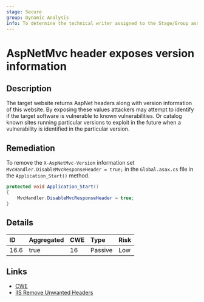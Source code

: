 ```yaml
---
stage: Secure
group: Dynamic Analysis
info: To determine the technical writer assigned to the Stage/Group associated with this page, see https://about.gitlab.com/handbook/product/ux/technical-writing/#assignments
---
```


# AspNetMvc header exposes version information

## Description

The target website returns AspNet headers along with version information of this website. By
exposing these values attackers may attempt to identify if the target software is vulnerable to known
vulnerabilities. Or catalog known sites running particular versions to exploit in the future when a
vulnerability is identified in the particular version.

## Remediation

To remove the `X-AspNetMvc-Version` information set `MvcHandler.DisableMvcResponseHeader = true;` in the
`Global.asax.cs` file in the `Application_Start()` method.

```cs
protected void Application_Start()
{
    MvcHandler.DisableMvcResponseHeader = true;
}
```

## Details

| ID | Aggregated | CWE | Type | Risk |
|:---|:--------|:--------|:--------|:--------|
| 16.6 | true | 16 | Passive | Low |

## Links

- [CWE](https://cwe.mitre.org/data/definitions/16.html)
- [IIS Remove Unwanted Headers](https://techcommunity.microsoft.com/t5/iis-support-blog/remove-unwanted-http-response-headers/ba-p/369710)
